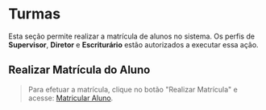 # Turmas
Esta seção permite realizar a matrícula de alunos no sistema. Os perfis de **Supervisor**, **Diretor** e **Escriturário** estão autorizados a executar essa ação.

## Realizar Matrícula do Aluno

> Para efetuar a matrícula, clique no botão "Realizar Matrícula" e acesse: [Matricular Aluno](../matriculas/realizar-matricula.md).  
<!-- colocar imagem -->
    
